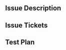 ## Issue Description

<!-- 
  Required: Write a description of what your Pull Request accomplishes here. Please be thorough.
-->

## Issue Tickets

<!-- 
  Required: Link your issue ticket(s) here. It's okay to link more than one ticket if your PR addresses multiple issues.
-->

## Test Plan
<!--
  Required: Explain what steps you've taken to test your work. Leave any instructions on how to further test your work.
-->
